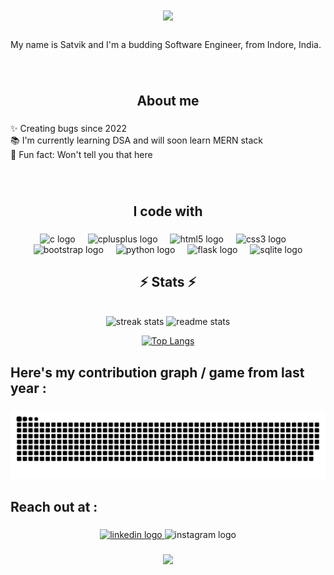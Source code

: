 <h1 align="center">
    <img src="https://readme-typing-svg.herokuapp.com/?font=Righteous&size=35&center=true&vCenter=true&width=500&height=70&duration=4000&lines=Hey+👋+What's+up?;" />
</h1>

###

<p align="left">My name is Satvik and I'm a budding Software Engineer, from Indore, India.</p>

###
<br/>
<h2 align="center">About me</h2>

###

<p align="left">✨ Creating bugs since 2022<br>📚 I'm currently learning DSA and will soon learn MERN stack<br>🎲 Fun fact: Won't tell you that here</p>

###

<p align="left"></p>

###
<br/>
<h2 align="center">I code with</h2>

###

<div align="center">
  <img src="https://cdn.jsdelivr.net/gh/devicons/devicon/icons/c/c-original.svg" height="40" alt="c logo"  />
  <img width="12" />
  <img src="https://cdn.jsdelivr.net/gh/devicons/devicon/icons/cplusplus/cplusplus-original.svg" height="40" alt="cplusplus logo"  />
  <img width="12" />
  <img src="https://cdn.jsdelivr.net/gh/devicons/devicon/icons/html5/html5-plain-wordmark.svg" height="40" alt="html5 logo"  />
  <img width="12" />
  <img src="https://cdn.jsdelivr.net/gh/devicons/devicon/icons/css3/css3-plain-wordmark.svg" height="40" alt="css3 logo"  />
  <img width="12" />
  <img src="https://cdn.jsdelivr.net/gh/devicons/devicon/icons/bootstrap/bootstrap-original.svg" height="40" alt="bootstrap logo"  />
  <img width="12" />
  <img src="https://cdn.jsdelivr.net/gh/devicons/devicon/icons/python/python-original.svg" height="40" alt="python logo"  />
  <img width="12" />
  <img src="https://cdn.jsdelivr.net/gh/devicons/devicon/icons/flask/flask-original-wordmark.svg" height="40" alt="flask logo"  />
  <img width="12" />
  <img src="https://cdn.jsdelivr.net/gh/devicons/devicon/icons/sqlite/sqlite-original-wordmark.svg" height="40" alt="sqlite logo"  />
</div>

###

<h2 align="center">⚡ Stats ⚡</h2>
<br>
<div align=center>
  <img width=413 src="https://streak-stats.demolab.com/?user=SatvikGit&count_private=true&theme=react&border_radius=10" alt="streak stats"/>
  <img width=390 src="https://github-readme-stats.vercel.app/api?username=SatvikGit&count_private=true&show_icons=true&theme=react&rank_icon=github&border_radius=10" alt="readme stats" />
  <br/>
    
 [![Top Langs](https://github-readme-stats.vercel.app/api/top-langs/?username=amishapandit5&&count_private=true&show_icons=true&theme=react&rank_icon=github&border_radius=10)](https://github.com/SatvikGit/github-readme-stats)
    
</div>
</div>

###

<p align="left"></p>

###

<h2 align="left">Here's my contribution graph / game from last year :</h2>

###

<img src="https://raw.githubusercontent.com/SatvikGit/SatvikGit/output/snake.svg" alt="Snake animation" />

###

<p align="left"></p>

###

<h2 align="left">Reach out at :</h2>

###

<div align="center">
  <a href="https://www.linkedin.com/in/satvikpathak/" target="_blank">
    <img src="https://raw.githubusercontent.com/maurodesouza/profile-readme-generator/master/src/assets/icons/social/linkedin/default.svg" width="52" height="40" alt="linkedin logo"  />
  </a>
  <img src="https://raw.githubusercontent.com/maurodesouza/profile-readme-generator/master/src/assets/icons/social/instagram/default.svg" width="52" height="40" alt="instagram logo"  />
</div>

###

<div align="center">
  <img src="https://visitor-badge.laobi.icu/badge?page_id=SatvikGit.SatvikGit&"  />
</div>

###
